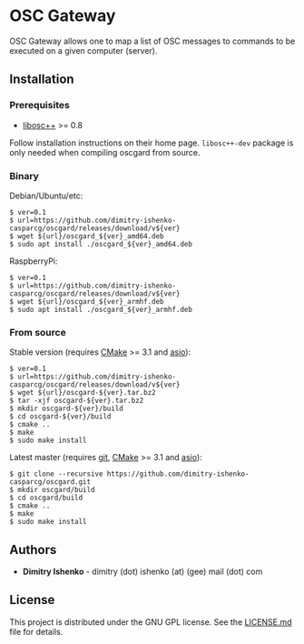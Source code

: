 # OSC Gateway

OSC Gateway allows one to map a list of OSC messages to commands to be executed
on a given computer (server).

## Installation

### Prerequisites

* [libosc++](https://github.com/dimitry-ishenko-casparcg/liboscpp) >= 0.8

Follow installation instructions on their home page. `libosc++-dev` package is
only needed when compiling oscgard from source.

### Binary

Debian/Ubuntu/etc:

```shell
$ ver=0.1
$ url=https://github.com/dimitry-ishenko-casparcg/oscgard/releases/download/v${ver}
$ wget ${url}/oscgard_${ver}_amd64.deb
$ sudo apt install ./oscgard_${ver}_amd64.deb
```

RaspberryPi:

```shell
$ ver=0.1
$ url=https://github.com/dimitry-ishenko-casparcg/oscgard/releases/download/v${ver}
$ wget ${url}/oscgard_${ver}_armhf.deb
$ sudo apt install ./oscgard_${ver}_armhf.deb
```

### From source

Stable version (requires [CMake](https://cmake.org/) >= 3.1 and
[asio](https://think-async.com/Asio/)):

```shell
$ ver=0.1
$ url=https://github.com/dimitry-ishenko-casparcg/oscgard/releases/download/v${ver}
$ wget ${url}/oscgard-${ver}.tar.bz2
$ tar -xjf oscgard-${ver}.tar.bz2
$ mkdir oscgard-${ver}/build
$ cd oscgard-${ver}/build
$ cmake ..
$ make
$ sudo make install
```

Latest master (requires [git](https://git-scm.com/),
[CMake](https://cmake.org/) >= 3.1 and [asio](https://think-async.com/Asio/)):

```shell
$ git clone --recursive https://github.com/dimitry-ishenko-casparcg/oscgard.git
$ mkdir oscgard/build
$ cd oscgard/build
$ cmake ..
$ make
$ sudo make install
```

## Authors

* **Dimitry Ishenko** - dimitry (dot) ishenko (at) (gee) mail (dot) com

## License

This project is distributed under the GNU GPL license. See the
[LICENSE.md](LICENSE.md) file for details.
